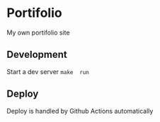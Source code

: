 # Portifolio
My own portifolio site

## Development
Start a dev server
``` make  run ```

## Deploy
Deploy is handled by Github Actions automatically
